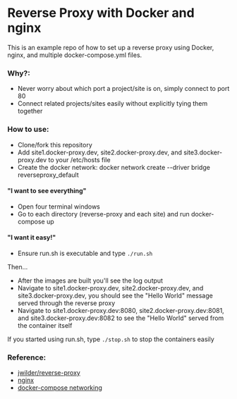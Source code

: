 # Reverse Proxy with Docker and nginx

This is an example repo of how to set up a reverse proxy using Docker, nginx, and multiple docker-compose.yml files. 

### Why?:  
* Never worry about which port a project/site is on, simply connect to port 80
* Connect related projects/sites easily without explicitly tying them together

### How to use:
* Clone/fork this repository
* Add site1.docker-proxy.dev, site2.docker-proxy.dev, and site3.docker-proxy.dev to your /etc/hosts file
* Create the docker network: docker network create --driver bridge reverseproxy_default

#### "I want to see everything"
* Open four terminal windows
* Go to each directory (reverse-proxy and each site) and run docker-compose up
#### "I want it easy!"
* Ensure run.sh is executable and type `./run.sh`  

Then...  

* After the images are built you'll see the log output
* Navigate to site1.docker-proxy.dev, site2.docker-proxy.dev, and site3.docker-proxy.dev, you should see the "Hello World" message served through the reverse proxy
* Navigate to site1.docker-proxy.dev:8080, site2.docker-proxy.dev:8081, and site3.docker-proxy.dev:8082 to see the "Hello World" served from the container itself

If you started using run.sh, type `./stop.sh` to stop the containers easily  

### Reference: 
* [jwilder/reverse-proxy](https://github.com/jwilder/nginx-proxy)
* [nginx](https://hub.docker.com/_/nginx/)
* [docker-compose networking](https://docs.docker.com/compose/networking/)
 
